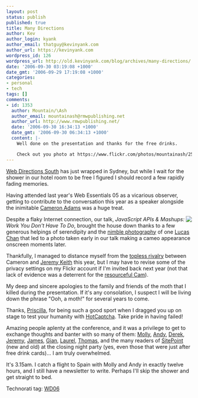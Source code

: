 ```yaml
---
layout: post
status: publish
published: true
title: Many Directions
author: Kev
author_login: kyank
author_email: thatguy@kevinyank.com
author_url: https://kevinyank.com
wordpress_id: 126
wordpress_url: http://old.kevinyank.com/blog/archives/many-directions/
date: '2006-09-30 03:19:08 +1000'
date_gmt: '2006-09-29 17:19:08 +1000'
categories:
- personal
- tech
tags: []
comments:
- id: 1353
  author: Mountain/\Ash
  author_email: mountainash@rmwpublishing.net
  author_url: http://www.rmwpublishing.net/
  date: '2006-09-30 16:34:13 +1000'
  date_gmt: '2006-09-30 06:34:13 +1000'
  content: |-
    Well done on the presentation and thanks for the free drinks.

    Check out you photo at https://www.flickr.com/photos/mountainash/256121248/
---
```

<p><a href="http://webdirections.org/">Web Directions South</a> has just wrapped in Sydney, but while I wait for the shower in our hotel room to be free I figured I should record a few rapidly fading memories.</p>
<p>Having attended last year's Web Essentials 05 as a vicarious observer, getting to contribute to the conversation this year as a speaker alongside the inimitable <a href="http://www.themaninblue.com/">Cameron Adams</a> was a huge treat.</p>
<p><a href="https://flickr.com/photos/lucasmoblog/255279578/"><img align="right" src="https://static.flickr.com/90/255279578_9ef9483846_m.jpg" /></a>Despite a flaky Internet connection, our talk, <cite>JavaScript APIs & Mashups: Work You Don't Have To Do</cite>, brought the house down thanks to a few generous helpings of serendipity and the <a href="http://flickr.com/photos/lucasmoblog/255285797/">nimble photography</a> of one <a href="http://lucaschan.com/">Lucas Chan</a> that led to a photo taken early in our talk making a cameo appearance onscreen moments later.</p>
<p>Thankfully, I managed to distance myself from the <a href="https://flickr.com/photos/lucasmoblog/254503317/">topless rivalry</a> between Cameron and <a href="http://domscripting.com/author/">Jeremy Keith</a> this year, but I may have to revise some of the privacy settings on my Flickr account if I'm invited back next year (not that lack of evidence was a deterrent for the <a href="http://flickr.com/photos/lucasmoblog/255285797/">resourceful Cam</a>).</p>
<p>My deep and sincere apologies to the family and friends of the moth that I killed during the presentation. If it's any consolation, I suspect I will be living down the phrase "Ooh, a moth!" for several years to come.</p>
<p>Thanks, <a href="http://www.solidariti.com/">Priscilla</a>, for being such a good sport when I dragged you up on stage to test your humanity with <a href="http://www.hotcaptcha.com/">HotCaptcha</a>. Take pride in having failed!</p>
<p>Amazing people aplenty at the conference, and it was a privilege to get to exchange thoughts and banter with so many of them: <a href="http://molly.com/">Molly</a>, <a href="http://www.stuffandnonsense.co.uk/">Andy</a>, <a href="http://boxofchocolates.ca/">Derek</a>, <a href="http://domscripting.com/author/">Jeremy</a>, <a href="http://www.brothercake.com/">James</a>, <a href="http://webstandardsgroup.org/features/gian-sampson-wild.cfm">Gian</a>, <a href="http://silkcharm.blogspot.com/">Laurel</a>, <a href="http://www.vanderwal.net/">Thomas</a>, and the many readers of <a href="http://www.sitepoint.com/">SitePoint</a> (new and old) at the closing night party (yes, even those that were just after free drink cards)... I am truly overwhelmed.</p>
<p>It's 3.15am. I catch a flight to Spain with Molly and Andy in exactly twelve hours, and I still have a newsletter to write. Perhaps I'll skip the shower and get straight to bed.</p>
<p>Technorati tag: <a rel="tag" href="http://technorati.com/tag/wd06">WD06</a></p>

